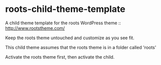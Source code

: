 roots-child-theme-template
==========================

A child theme template for the roots WordPress theme :: http://www.rootstheme.com/

Keep the roots theme untouched and customize as you see fit.

This child theme assumes that the roots theme is in a folder called 'roots'

Activate the roots theme first, then activate the child. 